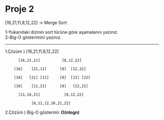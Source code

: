 # Proje 2
[16,21,11,8,12,22] -> Merge Sort

1-Yukarıdaki dizinin sort türüne göre aşamalarını yazınız.  
2-Big-O gösterimini yazınız.

---
1.Çözüm )
              [16,21,11,8,12,22]

          [16,21,11]          [8,12,22]

        [16]    [21,11]      [8]  [12,22]                        

        [16]   [21] [11]     [8]  [12] [22]
         
        [16]    [11,21]      [8]   [12,22]

          [11,16,21]           [8,12,22]

                [8,11,12,16,21,22]

2.Çözüm ) Big-O gösterimi: **O(nlogn)** 